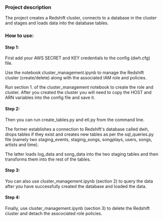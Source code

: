 ### Project description

The project creates a Redshift cluster, connects to a database in the cluster and stages and loads data into the database tables.

### How to use:

#### Step 1:
First add your AWS SECRET and KEY credentials to the config (dwh.cfg) file.

Use the notebook cluster_management.ipynb to manage the Redshift cluster (create/delete) along with the associated IAM role and policies.

Run section 1. of the cluster_management notebook to create the role and cluster. After you created the cluster you will need to copy the HOST and ARN variables into the config file and save it.

#### Step 2:
Then you can run create_tables.py and etl.py from the command line.

The former establishes a connection to Redshift's database called dwh, drops tables if they exist and creates new tables as per the sql_queries.py file (namely two staging_events, staging_songs, songplays, users, songs, artists and time).

The latter loads log_data and song_data into the two staging tables and then transforms them into the rest of the tables.

#### Step 3:
You can also use cluster_management.ipynb (section 2) to query the data after you have successfully created the database and loaded the data.

#### Step 4:
Finally, use cluster_management.ipynb (section 3) to delete the Redshift cluster and detach the asscociated role policies.